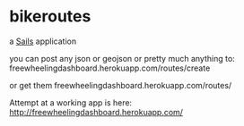 # bikeroutes

a [Sails](http://sailsjs.org) application

you can post any json or geojson or pretty much anything to:
freewheelingdashboard.herokuapp.com/routes/create

or get them freewheelingdashboard.herokuapp.com/routes/

Attempt at a working app is here:
http://freewheelingdashboard.herokuapp.com/
